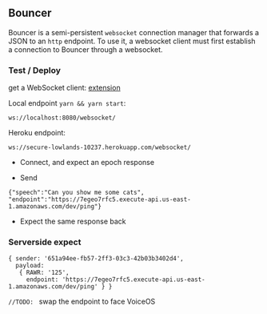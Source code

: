 ## Bouncer

Bouncer is a semi-persistent `websocket` connection manager that forwards a JSON to an `http` endpoint. To use it, a websocket client must first establish a connection to Bouncer through a websocket.

### Test / Deploy

get a WebSocket client: [extension](https://chrome.google.com/webstore/detail/simple-websocket-client/pfdhoblngboilpfeibdedpjgfnlcodoo/related?hl=en)

Local endpoint `yarn && yarn start`:
```
ws://localhost:8080/websocket/
```

Heroku endpoint:
```
ws://secure-lowlands-10237.herokuapp.com/websocket/
```

- Connect, and expect an epoch response

- Send
```
{"speech":"Can you show me some cats", "endpoint":"https://7egeo7rfc5.execute-api.us-east-1.amazonaws.com/dev/ping"}
```

- Expect the same response back

### Serverside expect

```
{ sender: '651a94ee-fb57-2ff3-03c3-42b03b3402d4',
  payload:
   { RAWR: '125',
     endpoint: 'https://7egeo7rfc5.execute-api.us-east-1.amazonaws.com/dev/ping' } }
```

`//TODO: ` swap the endpoint to face VoiceOS
